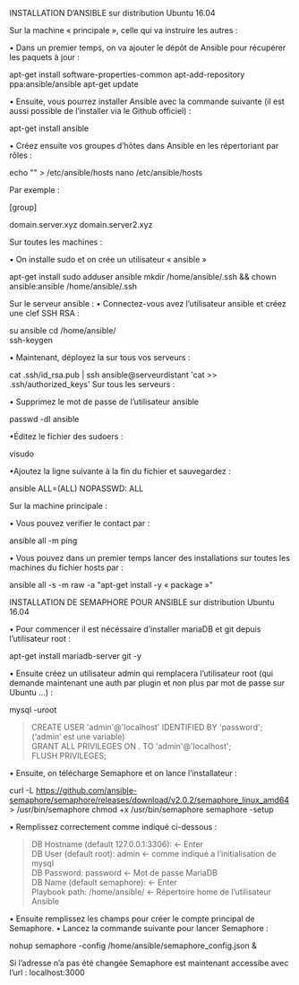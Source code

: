 INSTALLATION D’ANSIBLE sur distribution Ubuntu 16.04

Sur la machine « principale », celle qui va instruire les autres :

• Dans un premier temps, on va ajouter le dépôt de Ansible pour récupérer les paquets à jour :

apt-get install software-properties-common
apt-add-repository ppa:ansible/ansible
apt-get update


• Ensuite, vous pourrez installer Ansible avec la commande suivante (il est aussi possible de l’installer via le Github officiel) :

apt-get install ansible

 
• Créez ensuite vos groupes d’hôtes dans Ansible en les répertoriant par rôles :

echo "" > /etc/ansible/hosts
nano /etc/ansible/hosts

Par exemple :

[group]

domain.server.xyz 
domain.server2.xyz

Sur toutes les machines :

• On installe sudo et on crée un utilisateur « ansible »

apt-get install sudo
adduser ansible
mkdir /home/ansible/.ssh && chown ansible:ansible /home/ansible/.ssh

Sur le serveur ansible :
• Connectez-vous avez l’utilisateur ansible et créez une clef SSH RSA  :

su ansible
cd /home/ansible/	
ssh-keygen 

• Maintenant, déployez la sur tous vos serveurs :

cat .ssh/id_rsa.pub | ssh ansible@serveurdistant 'cat >> .ssh/authorized_keys'
Sur tous les serveurs :

• Supprimez le mot de passe de l’utilisateur ansible

passwd -dl ansible

•Éditez le fichier des sudoers :

visudo

•Ajoutez la ligne suivante à la fin du fichier et sauvegardez :

ansible ALL=(ALL) NOPASSWD: ALL

Sur la machine principale :

• Vous pouvez verifier le contact par :

ansible all -m ping	

• Vous pouvez dans un premier temps lancer des installations sur toutes les machines du fichier hosts par : 

ansible all -s -m raw -a "apt-get install -y « package »"


INSTALLATION DE SEMAPHORE POUR ANSIBLE sur distribution Ubuntu 16.04

• Pour commencer il est nécéssaire d’installer mariaDB et git depuis l’utilisateur root :

apt-get install mariadb-server git -y

• Ensuite créez un utilisateur admin qui remplacera l’utilisateur root (qui demande maintenant une auth par plugin et non plus par mot de passe sur Ubuntu …) :

mysql -uroot
> CREATE USER 'admin'@'localhost' IDENTIFIED BY 'password'; (‘admin’ est une variable)                                 
> GRANT ALL PRIVILEGES ON *.* TO 'admin'@'localhost';                                                              
> FLUSH PRIVILEGES;                                                                                             

• Ensuite, on télécharge Semaphore et on lance l’installateur :

curl -L https://github.com/ansible-semaphore/semaphore/releases/download/v2.0.2/semaphore_linux_amd64 > /usr/bin/semaphore
chmod +x /usr/bin/semaphore
semaphore -setup

• Remplissez correctement comme indiqué ci-dessous :
> DB Hostname (default 127.0.0.1:3306): <- Enter                                                                  
> DB User (default root): admin  <- comme indiqué a l’initialisation de mysql                                 
> DB Password: password  <- Mot de passe MariaDB                                                                  
> DB Name (default semaphore):   <- Enter                                                                                                   
> Playbook path: /home/ansible/ <- Répertoire home de l’utilisateur Ansible                                                                  

• Ensuite remplissez les champs pour créer le compte principal de Semaphore.
• Lancez la commande suivante pour lancer Semaphore :

nohup semaphore -config /home/ansible/semaphore_config.json &

Si l’adresse n’a pas été changée Semaphore est maintenant accessibe avec l’url : 
localhost:3000
